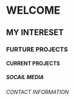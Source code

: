 # WELCOME
## MY INTERESET
### FURTURE PROJECTS
#### CURRENT PROJECTS
##### SOCAIL MEDIA
###### CONTACT INFORMATION
